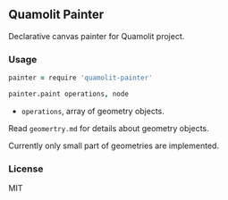 
Quamolit Painter
----

Declarative canvas painter for Quamolit project.

### Usage

```coffee
painter = require 'quamolit-painter'

painter.paint operations, node
```

* `operations`, array of geometry objects.

Read `geomertry.md` for details about geometry objects.

Currently only small part of geometries are implemented.

### License

MIT
